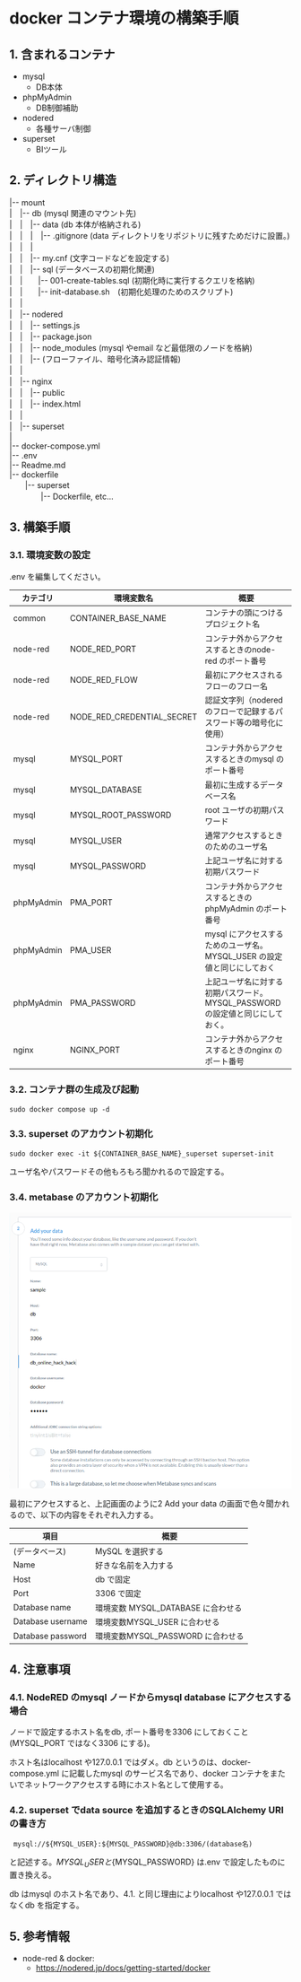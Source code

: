 # docker コンテナ環境の構築手順

## 1. 含まれるコンテナ

- mysql
  - DB本体
- phpMyAdmin
  - DB制御補助
- nodered
  - 各種サーバ制御
- superset
  - BIツール

## 2. ディレクトリ構造

|-- mount  
|　|-- db (mysql 関連のマウント先)  
|　|　|-- data (db 本体が格納される)  
|　|　|　|-- .gitignore (data ディレクトリをリポジトリに残すためだけに設置。)  
|　|　|  
|　|　|-- my.cnf (文字コードなどを設定する)  
|　|　|-- sql (データベースの初期化関連)  
|　|　　|-- 001-create-tables.sql (初期化時に実行するクエリを格納)  
|　|　　|-- init-database.sh　(初期化処理のためのスクリプト)  
|　|  
|　|-- nodered  
|　|　|-- settings.js  
|　|　|-- package.json   
|　|　|-- node_modules (mysql やemail など最低限のノードを格納)   
|　|　|-- (フローファイル、暗号化済み認証情報)  
|　|  
|　|-- nginx  
|　|　|-- public  
|　|　|-- index.html  
|　|  
|　|-- superset  
|  
|-- docker-compose.yml  
|-- .env  
|-- Readme.md  
|-- dockerfile  
　　|-- superset  
　　　　|-- Dockerfile, etc...  

## 3. 構築手順

### 3.1. 環境変数の設定

.env を編集してください。

| カテゴリ   | 環境変数名          | 概要                                                    |
| ---------- | ------------------- | ------------------------------------------------------- |
| common     | CONTAINER_BASE_NAME | コンテナの頭につけるプロジェクト名                      |
| node-red   | NODE_RED_PORT       | コンテナ外からアクセスするときのnode-red のポート番号   |
| node-red   | NODE_RED_FLOW       | 最初にアクセスされるフローのフロー名                    |
|node-red|NODE_RED_CREDENTIAL_SECRET|認証文字列（nodered のフローで記録するパスワード等の暗号化に使用）|
| mysql      | MYSQL_PORT          | コンテナ外からアクセスするときのmysql のポート番号      |
| mysql      | MYSQL_DATABASE      | 最初に生成するデータベース名                            |
| mysql      | MYSQL_ROOT_PASSWORD | root ユーザの初期パスワード                             |
| mysql      | MYSQL_USER          | 通常アクセスするときのためのユーザ名                    |
| mysql      | MYSQL_PASSWORD      | 上記ユーザ名に対する初期パスワード                      |
| phpMyAdmin | PMA_PORT            | コンテナ外からアクセスするときのphpMyAdmin のポート番号 |
| phpMyAdmin | PMA_USER            | mysql にアクセスするためのユーザ名。MYSQL_USER の設定値と同じにしておく |
| phpMyAdmin | PMA_PASSWORD        | 上記ユーザ名に対する初期パスワード。MYSQL_PASSWORD の設定値と同じにしておく。 |
| nginx      | NGINX_PORT          | コンテナ外からアクセスするときのnginx のポート番号      |

### 3.2. コンテナ群の生成及び起動

```
sudo docker compose up -d
```

### 3.3. superset のアカウント初期化

```
sudo docker exec -it ${CONTAINER_BASE_NAME}_superset superset-init
```

ユーザ名やパスワードその他もろもろ聞かれるので設定する。

### 3.4. metabase のアカウント初期化

![metabase初期化画面](.\images\metabase000.png)

最初にアクセスすると、上記画面のように2 Add your data の画面で色々聞かれるので、以下の内容をそれぞれ入力する。

| 項目              | 概要                               |
| ----------------- | ---------------------------------- |
| (データベース)    | MySQL を選択する                   |
| Name              | 好きな名前を入力する               |
| Host              | db で固定                          |
| Port              | 3306 で固定                        |
| Database name     | 環境変数 MYSQL_DATABASE に合わせる |
| Database username | 環境変数MYSQL_USER に合わせる      |
| Database password | 環境変数MYSQL_PASSWORD に合わせる  |


## 4. 注意事項

### 4.1. NodeRED のmysql ノードからmysql database にアクセスする場合

ノードで設定するホスト名をdb, ポート番号を3306 にしておくこと(MYSQL_PORT ではなく3306 にする)。

ホスト名はlocalhost や127.0.0.1 ではダメ。db というのは、docker-compose.yml に記載したmysql のサービス名であり、docker コンテナをまたいでネットワークアクセスする時にホスト名として使用する。

### 4.2. superset でdata source を追加するときのSQLAlchemy URI の書き方

```
 mysql://${MYSQL_USER}:${MYSQL_PASSWORD}@db:3306/(database名)
```



と記述する。${MYSQL_USER} と${MYSQL_PASSWORD} は.env で設定したものに置き換える。

db はmysql のホスト名であり、4.1. と同じ理由によりlocalhost や127.0.0.1 ではなくdb を指定する。


## 5. 参考情報
- node-red & docker:
  - https://nodered.jp/docs/getting-started/docker




